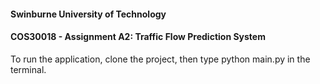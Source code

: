 #### Swinburne University of Technology
#### COS30018 - Assignment A2: Traffic Flow Prediction System

To run the application, clone the project, then type python main.py in the terminal.